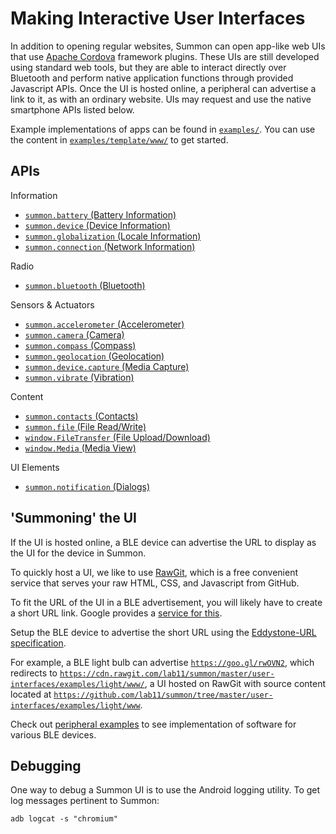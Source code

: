 Making Interactive User Interfaces
==================================

In addition to opening regular websites, Summon can open app-like web UIs that use [Apache Cordova](https://cordova.apache.org/) framework plugins. These UIs are still developed using standard web tools, but they are able to interact directly over Bluetooth and perform native application functions through provided Javascript APIs. Once the UI is hosted online, a peripheral can advertise a link to it, as with an ordinary website. UIs may request and use the native smartphone APIs listed below.

Example implementations of apps can be found in [`examples/`](examples).
You can use the content in [`examples/template/www/`](examples/template/www/) to get started.


APIs
----
 
Information
- [`summon.battery` (Battery Information)](https://github.com/apache/cordova-plugin-battery-status/blob/master/README.md)
- [`summon.device` (Device Information)](https://github.com/apache/cordova-plugin-device/blob/master/README.md)
- [`summon.globalization` (Locale Information)](https://github.com/apache/cordova-plugin-globalization/blob/master/README.md)
- [`summon.connection` (Network Information)](https://github.com/apache/cordova-plugin-network-information/blob/master/README.md)

Radio
- [`summon.bluetooth` (Bluetooth)](mobile-app/src/plugins/cordova-plugin-bluetooth/README.md)

Sensors & Actuators
- [`summon.accelerometer` (Accelerometer)](https://github.com/apache/cordova-plugin-device-motion/blob/master/README.md)
- [`summon.camera` (Camera)](https://github.com/apache/cordova-plugin-camera/blob/master/README.md)
- [`summon.compass` (Compass)](https://github.com/apache/cordova-plugin-device-orientation/blob/master/README.md)
- [`summon.geolocation` (Geolocation)](https://github.com/apache/cordova-plugin-geolocation/blob/master/README.md)
- [`summon.device.capture` (Media Capture)](https://github.com/apache/cordova-plugin-media-capture/blob/master/README.md)
- [`summon.vibrate` (Vibration)](https://github.com/apache/cordova-plugin-vibration/blob/master/README.md)

Content
- [`summon.contacts` (Contacts)](https://github.com/apache/cordova-plugin-contacts/blob/master/README.md)
- [`summon.file` (File Read/Write)](https://github.com/apache/cordova-plugin-file/blob/master/README.md)
- [`window.FileTransfer` (File Upload/Download)](https://github.com/apache/cordova-plugin-file-transfer/blob/master/README.md)
- [`window.Media` (Media View)](https://github.com/apache/cordova-plugin-media/blob/master/README.md)

UI Elements
- [`summon.notification` (Dialogs)](https://github.com/apache/cordova-plugin-dialogs/blob/master/README.md)


'Summoning' the UI
------------------

If the UI is hosted online, a BLE device can advertise the URL to display as the UI for the device in Summon.

To quickly host a UI, we like to use [RawGit](http://rawgit.com/), which is a free convenient service that serves your raw HTML, CSS, and Javascript from GitHub.

To fit the URL of the UI in a BLE advertisement, you will likely have to create a short URL link. Google provides a [service for this](http://goo.gl).

Setup the BLE device to advertise the short URL using the [Eddystone-URL specification](https://github.com/google/eddystone/tree/master/eddystone-url). 

For example, a BLE light bulb can advertise [`https://goo.gl/rwOVN2`](https://goo.gl/rwOVN2), which redirects to [`https://cdn.rawgit.com/lab11/summon/master/user-interfaces/examples/light/www/`](https://cdn.rawgit.com/lab11/summon/master/user-interfaces/examples/light/www/index.html), a UI hosted on RawGit with source content located at [`https://github.com/lab11/summon/tree/master/user-interfaces/examples/light/www`](https://github.com/lab11/summon/tree/master/user-interfaces/examples/light/www).

Check out [peripheral examples](../peripherals/) to see implementation of software for various BLE devices.

<!--
Creating & Testing a UI as a Native App
---------------------------------------

1.  Install [NodeJS](https://nodejs.org/).

2.  Install Cordova.

        sudo npm install -g cordova

3.  Create the app in a directory of your choice.

        cordova create [project dir name] [package name] [project title]

    e.g.

        cordova create my-app edu.umich.eecs.lab11.myapp MyApp

4.  Move into project directory and perform setup.

        cd my-app
        cordova platform add android
        cordova plugin add cordova-plugin-ble-central

5.  Copy directory `www` from `template` into your project directory.

6.  Modify `www/index.html`, `www/css/index.css`, & `www/js/index.js` to your liking.

7.  Run on phone (requires Android SDK).

        cordova run

Check out [Cordova Documentation](http://cordova.apache.org/docs/en/edge/) for more information.
-->

Debugging
---------

One way to debug a Summon UI is to use the Android logging utility. To get log
messages pertinent to Summon:

    adb logcat -s "chromium"
